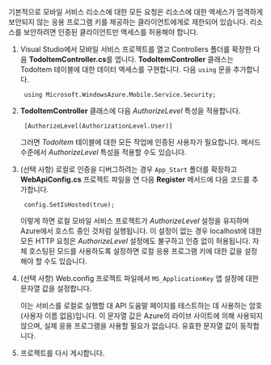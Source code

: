 

기본적으로 모바일 서비스 리소스에 대한 모든 요청은 리소스에 대한 액세스가 엄격하게 보안되지 않는 응용 프로그램 키를 제공하는 클라이언트에게로 제한되어 있습니다. 리소스를 보안하려면 인증된 클라이언트만 액세스를 허용해야 합니다.

1. Visual Studio에서 모바일 서비스 프로젝트를 열고 Controllers 폴더를 확장한 다음 **TodoItemController.cs**를 엽니다. **TodoItemController** 클래스는 TodoItem 테이블에 대한 데이터 액세스를 구현합니다. 다음 `using` 문을 추가합니다.

		using Microsoft.WindowsAzure.Mobile.Service.Security;

2. **TodoItemController** 클래스에 다음 _AuthorizeLevel_ 특성을 적용합니다.

		[AuthorizeLevel(AuthorizationLevel.User)]

	그러면 _TodoItem_ 테이블에 대한 모든 작업에 인증된 사용자가 필요합니다. 메서드 수준에서 *AuthorizeLevel* 특성을 적용할 수도 있습니다.

3. (선택 사항) 로컬로 인증을 디버그하려는 경우 `App_Start` 폴더를 확장하고 **WebApiConfig.cs** 프로젝트 파일을 연 다음 **Register** 메서드에 다음 코드를 추가합니다.

		config.SetIsHosted(true);

	이렇게 하면 로컬 모바일 서비스 프로젝트가 *AuthorizeLevel* 설정을 유지하며 Azure에서 호스트 중인 것처럼 실행됩니다. 이 설정이 없는 경우 localhost에 대한 모든 HTTP 요청은 *AuthorizeLevel* 설정에도 불구하고 인증 없이 허용됩니다. 자체 호스팅된 모드를 사용하도록 설정하면 로컬 응용 프로그램 키에 대한 값을 설정해야 할 수도 있습니다.

4. (선택 사항) Web.config 프로젝트 파일에서 `MS_ApplicationKey` 앱 설정에 대한 문자열 값을 설정합니다.

	이는 서비스를 로컬로 실행할 대 API 도움말 페이지를 테스트하는 데 사용하는 암호(사용자 이름 없음)입니다. 이 문자열 값은 Azure의 라이브 사이트에 의해 사용되지 않으며, 실제 응용 프로그램을 사용할 필요가 없습니다. 유효한 문자열 값이 동작합니다.
 
4. 프로젝트를 다시 게시합니다.

<!---HONumber=July15_HO4-->